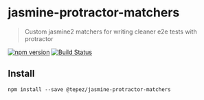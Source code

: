 # jasmine-protractor-matchers
> Custom jasmine2 matchers for writing cleaner e2e tests with protractor


[![npm version](https://badge.fury.io/js/%40tepez%2Fjasmine-protractor-matchers.svg)](https://badge.fury.io/js/%40tepez%2Fjasmine-protractor-matchers)
[![Build Status](https://secure.travis-ci.org/tepez/jasmine-protractor-matchers.svg?branch=master)](http://travis-ci.org/tepez/jasmine-protractor-matchers)

## Install

```
npm install --save @tepez/jasmine-protractor-matchers
```
